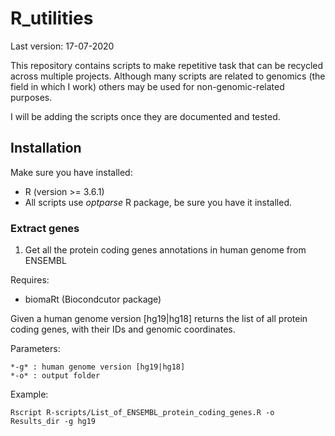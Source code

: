 # R_utilities #

Last version: 17-07-2020

This repository contains scripts to make repetitive task that can be recycled across multiple projects.
Although many scripts are related to genomics (the field in which I work) others may be used for non-genomic-related purposes. 

I will be adding the scripts once they are documented and tested.


## Installation

Make sure you have installed:

* R (version >= 3.6.1)
* All scripts use *optparse* R package, be sure you have it installed.


### Extract genes

1. Get all the protein coding genes annotations in human genome from ENSEMBL

Requires:

  - biomaRt (Biocondcutor package)

Given a human genome version [hg19|hg18] returns the list of all protein coding genes, with their IDs and genomic coordinates.

Parameters:

    *-g* : human genome version [hg19|hg18]
    *-o* : output folder

Example:
```
Rscript R-scripts/List_of_ENSEMBL_protein_coding_genes.R -o Results_dir -g hg19
```